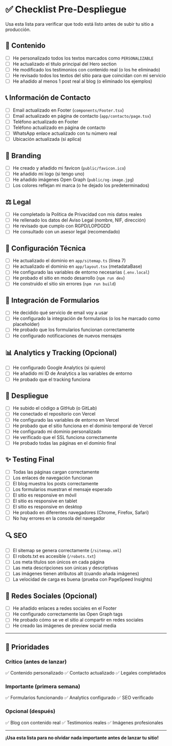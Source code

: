 # ✅ Checklist Pre-Despliegue

Usa esta lista para verificar que todo está listo antes de subir tu sitio a producción.

## 📝 Contenido

- [ ] He personalizado todos los textos marcados como `PERSONALIZABLE`
- [ ] He actualizado el título principal del Hero section
- [ ] He modificado los testimonios con contenido real (o los he eliminado)
- [ ] He revisado todos los textos del sitio para que coincidan con mi servicio
- [ ] He añadido al menos 1 post real al blog (o eliminado los ejemplos)

## 📞 Información de Contacto

- [ ] Email actualizado en Footer (`components/Footer.tsx`)
- [ ] Email actualizado en página de contacto (`app/contacto/page.tsx`)
- [ ] Teléfono actualizado en Footer
- [ ] Teléfono actualizado en página de contacto
- [ ] WhatsApp enlace actualizado con tu número real
- [ ] Ubicación actualizada (si aplica)

## 🎨 Branding

- [ ] He creado y añadido mi favicon (`public/favicon.ico`)
- [ ] He añadido mi logo (si tengo uno)
- [ ] He añadido imágenes Open Graph (`public/og-image.jpg`)
- [ ] Los colores reflejan mi marca (o he dejado los predeterminados)

## ⚖️ Legal

- [ ] He completado la Política de Privacidad con mis datos reales
- [ ] He rellenado los datos del Aviso Legal (nombre, NIF, dirección)
- [ ] He revisado que cumplo con RGPD/LOPDGDD
- [ ] He consultado con un asesor legal (recomendado)

## 🔧 Configuración Técnica

- [ ] He actualizado el dominio en `app/sitemap.ts` (línea 7)
- [ ] He actualizado el dominio en `app/layout.tsx` (metadataBase)
- [ ] He configurado las variables de entorno necesarias (`.env.local`)
- [ ] He probado el sitio en modo desarrollo (`npm run dev`)
- [ ] He construido el sitio sin errores (`npm run build`)

## 📧 Integración de Formularios

- [ ] He decidido qué servicio de email voy a usar
- [ ] He configurado la integración de formularios (o los he marcado como placeholder)
- [ ] He probado que los formularios funcionan correctamente
- [ ] He configurado notificaciones de nuevos mensajes

## 📊 Analytics y Tracking (Opcional)

- [ ] He configurado Google Analytics (si quiero)
- [ ] He añadido mi ID de Analytics a las variables de entorno
- [ ] He probado que el tracking funciona

## 🚀 Despliegue

- [ ] He subido el código a GitHub (o GitLab)
- [ ] He conectado el repositorio con Vercel
- [ ] He configurado las variables de entorno en Vercel
- [ ] He probado que el sitio funciona en el dominio temporal de Vercel
- [ ] He configurado mi dominio personalizado
- [ ] He verificado que el SSL funciona correctamente
- [ ] He probado todas las páginas en el dominio final

## ✨ Testing Final

- [ ] Todas las páginas cargan correctamente
- [ ] Los enlaces de navegación funcionan
- [ ] El blog muestra los posts correctamente
- [ ] Los formularios muestran el mensaje esperado
- [ ] El sitio es responsive en móvil
- [ ] El sitio es responsive en tablet
- [ ] El sitio es responsive en desktop
- [ ] He probado en diferentes navegadores (Chrome, Firefox, Safari)
- [ ] No hay errores en la consola del navegador

## 🔍 SEO

- [ ] El sitemap se genera correctamente (`/sitemap.xml`)
- [ ] El robots.txt es accesible (`/robots.txt`)
- [ ] Los meta títulos son únicos en cada página
- [ ] Las meta descripciones son únicas y descriptivas
- [ ] Las imágenes tienen atributos alt (cuando añada imágenes)
- [ ] La velocidad de carga es buena (prueba con PageSpeed Insights)

## 📱 Redes Sociales (Opcional)

- [ ] He añadido enlaces a redes sociales en el Footer
- [ ] He configurado correctamente las Open Graph tags
- [ ] He probado cómo se ve el sitio al compartir en redes sociales
- [ ] He creado las imágenes de preview social media

---

## 🎯 Prioridades

### Crítico (antes de lanzar)
✅ Contenido personalizado
✅ Contacto actualizado
✅ Legales completados

### Importante (primera semana)
✅ Formularios funcionando
✅ Analytics configurado
✅ SEO verificado

### Opcional (después)
✅ Blog con contenido real
✅ Testimonios reales
✅ Imágenes profesionales

---

**¡Usa esta lista para no olvidar nada importante antes de lanzar tu sitio!**
